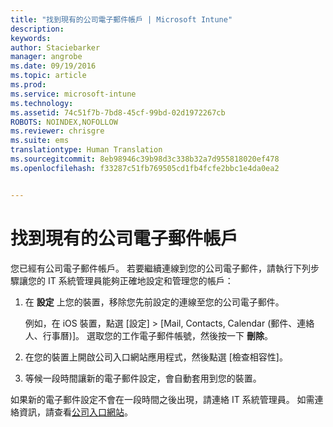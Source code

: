 ```yaml
---
title: "找到現有的公司電子郵件帳戶 | Microsoft Intune"
description: 
keywords: 
author: Staciebarker
manager: angrobe
ms.date: 09/19/2016
ms.topic: article
ms.prod: 
ms.service: microsoft-intune
ms.technology: 
ms.assetid: 74c51f7b-7bd8-45cf-99bd-02d1972267cb
ROBOTS: NOINDEX,NOFOLLOW
ms.reviewer: chrisgre
ms.suite: ems
translationtype: Human Translation
ms.sourcegitcommit: 8eb98946c39b98d3c338b32a7d955818020ef478
ms.openlocfilehash: f33287c51fb769505cd1fb4fcfe2bbc1e4da0ea2


---
```


# 找到現有的公司電子郵件帳戶
您已經有公司電子郵件帳戶。 若要繼續連線到您的公司電子郵件，請執行下列步驟讓您的 IT 系統管理員能夠正確地設定和管理您的帳戶：

1.  在 **設定** 上您的裝置，移除您先前設定的連線至您的公司電子郵件。

    例如，在 iOS 裝置，點選 [設定] &gt; [Mail, Contacts, Calendar (郵件、連絡人、行事曆)]。 選取您的工作電子郵件帳號，然後按一下 **刪除**。

2.  在您的裝置上開啟公司入口網站應用程式，然後點選 [檢查相容性]。

3.  等候一段時間讓新的電子郵件設定，會自動套用到您的裝置。

如果新的電子郵件設定不會在一段時間之後出現，請連絡 IT 系統管理員。 如需連絡資訊，請查看[公司入口網站](http://portal.manage.microsoft.com)。



<!--HONumber=Oct16_HO2-->



